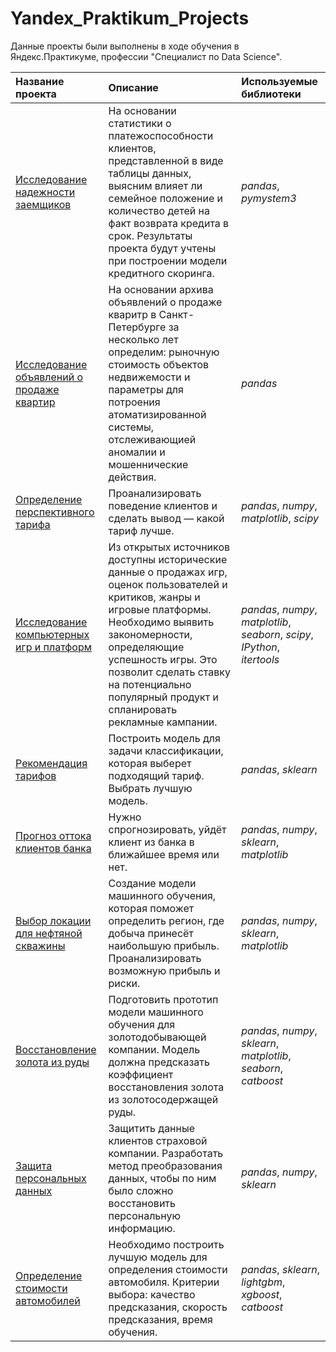 # Yandex_Praktikum_Projects

Данные проекты были выполнены в ходе обучения в Яндекс.Практикуме, профессии "Специалист по Data Science".

| Название проекта | Описание | Используемые библиотеки | 
| :---------------------- | :---------------------- | :---------------------- |
| [Исследование надежности заемщиков](reliability-of-borowers-research) | На основании статистики о платежоспособности клиентов, представленной в виде таблицы данных, выясним влияет ли семейное положение и количество детей на факт возврата кредита в срок. Результаты проекта будут учтены при построении модели кредитного скоринга. | *pandas*, *pymystem3* |
| [Исследование объявлений о продаже квартир](Research_of_advertisements_for_the_sale_of_apartments) |На основании архива объявлений о продаже кваритр в Санкт-Петербурге за несколько лет определим: рыночную стоимость объектов недвижемости и параметры для потроения атоматизированной системы, отслеживающией аномалии и мошеннические действия.| *pandas* |
| [Определение перспективного тарифа](tariff_mobile_recommendation) | Проанализировать поведение клиентов и сделать вывод — какой тариф лучше. | *pandas*, *numpy*, *matplotlib*, *scipy* |
| [Исследование компьютерных игр и платформ](platforms_and_games_research) | Из открытых источников доступны исторические данные о продажах игр, оценок пользователей и критиков, жанры и игровые платформы. Необходимо выявить закономерности, определяющие успешность игры. Это позволит сделать ставку на потенциально популярный продукт и спланировать рекламные кампании.| *pandas*, *numpy*, *matplotlib*, *seaborn*, *scipy*, *IPython*, *itertools* | 
| [Рекомендация тарифов](ML_tariff_mobile_recommendation) | Построить модель для задачи классификации, которая выберет подходящий тариф. Выбрать лучшую модель.| *pandas*, *sklearn* |
| [Прогноз оттока клиентов банка](ML_outflow_of_clients_from_the_bank) | Нужно спрогнозировать, уйдёт клиент из банка в ближайшее время или нет.| *pandas*, *numpy*, *sklearn*, *matplotlib* |
| [Выбор локации для нефтяной скважины](ML_location_selection_for_oil_well) | Создание модели машинного обучения, которая поможет определить регион, где добыча принесёт наибольшую прибыль. Проанализировать возможную прибыль и риски. | *pandas*, *numpy*, *sklearn*, *matplotlib* |
| [Восстановление золота из руды](ML_recovery_of_gold_from_ore) | Подготовить прототип модели машинного обучения для золотодобывающей компании. Модель должна предсказать коэффициент восстановления золота из золотосодержащей руды. | *pandas*, *numpy*, *sklearn*, *matplotlib*, *seaborn*, *catboost* |
| [Защита персональных данных](personal_data_protection) | Защитить данные клиентов страховой компании. Разработать метод преобразования данных, чтобы по ним было сложно восстановить персональную информацию. | *pandas*, *numpy*, *sklearn* |
| [Определение стоимости автомобилей](car_cost_prediction) | Необходимо построить лучшую модель для определения стоимости автомобиля. Критерии выбора: качество предсказания, скорость предсказания, время обучения. | *pandas*, *sklearn*, *lightgbm*, *xgboost*, *catboost* |

